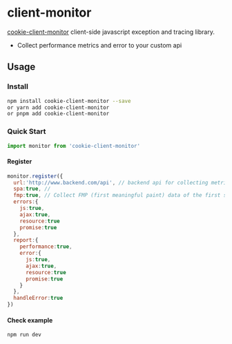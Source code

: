 # client-monitor

[cookie-client-monitor](https://github.com/fortune-cook1e/client-monitor) client-side javascript exception and tracing library.

- Collect performance metrics and error to your custom api

## Usage
### Install
```bash
npm install cookie-client-monitor --save
or yarn add cookie-client-monitor
or pnpm add cookie-client-monitor
```
### Quick Start
```javascript
import monitor from 'cookie-client-monitor'
```
#### Register
```javascript
monitor.register({
  url:'http://www.backend.com/api', // backend api for collecting metrics
  spa:true, // 
  fmp:true, // Collect FMP (first meaningful paint) data of the first screen
  errors:{
    js:true,
    ajax:true,
    resource:true
    promise:true
  },
  report:{
    performance:true,
    error:{
      js:true,
      ajax:true,
      resource:true
      promise:true
    }
  },
  handleError:true
})
```

#### Check example
```bash
npm run dev
```


